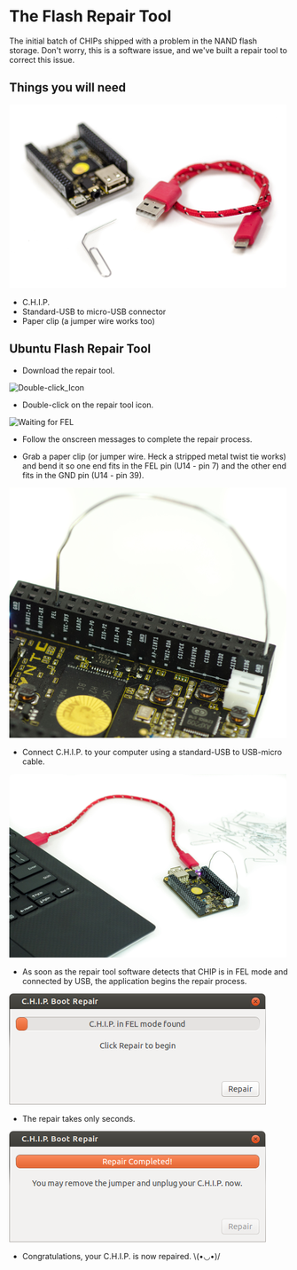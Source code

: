 # The Flash Repair Tool


The initial batch of CHIPs shipped with a problem in the NAND flash storage. Don't worry, this is a software issue, and we've built a repair tool to correct this issue.


## Things you will need

![Things you will need](images/All_the_Things.png)

 * C.H.I.P.
 * Standard-USB to micro-USB connector
 * Paper clip (a jumper wire works too)


## Ubuntu Flash Repair Tool


  * Download the repair tool.

![Double-click_Icon](Double-Click_Icon.png)

  * Double-click on the repair tool icon.

![Waiting for FEL](Wait.png)

  * Follow the onscreen messages to complete the repair process.

  * Grab a paper clip (or jumper wire. Heck a stripped metal twist tie works) and bend it so one end fits in the FEL pin (U14 - pin 7) and the other end fits in the GND pin (U14 - pin 39). 

![FEL the board](images/FEL_the_Board.jpg)

 * Connect C.H.I.P. to your computer using a standard-USB to USB-micro cable.


![CHIP to laptop](images/CHIP_to_Laptop.png)

 * As soon as the repair tool software detects that CHIP is in FEL mode and connected by USB, the application begins the repair process.

![FEL Mode](images/CHIP_in_FEL_Mode.png)

 * The repair takes only seconds.

![CHIP fixed](images/CHIP_Repair_Complete.png)

 * Congratulations, your C.H.I.P. is now repaired. \\(•◡•)/

